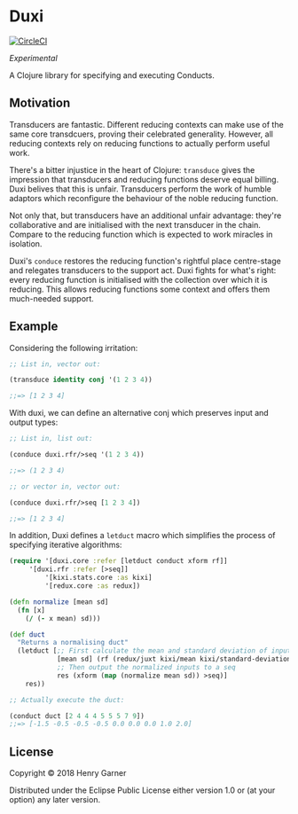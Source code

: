 # Duxi

[![CircleCI](https://circleci.com/gh/henrygarner/duxi/tree/master.svg?style=svg)](https://circleci.com/gh/henrygarner/duxi/tree/master)

_Experimental_

A Clojure library for specifying and executing Conducts.

## Motivation

Transducers are fantastic. Different reducing contexts can make use of the same core transdcuers, proving their celebrated generality. However, all reducing contexts rely on reducing functions to actually perform useful work.

There's a bitter injustice in the heart of Clojure: `transduce` gives the impression that transducers and reducing functions deserve equal billing. Duxi belives that this is unfair. Transducers perform the work of humble adaptors which reconfigure the behaviour of the noble reducing function.

Not only that, but transducers have an additional unfair advantage: they're collaborative and are initialised with the next transducer in the chain. Compare to the reducing function which is expected to work miracles in isolation.

Duxi's `conduce` restores the reducing function's rightful place centre-stage and relegates transducers to the support act. Duxi fights for what's right: every reducing function is initialised with the collection over which it is reducing. This allows reducing functions some context and offers them much-needed support.

## Example

Considering the following irritation:

```clojure
;; List in, vector out:

(transduce identity conj '(1 2 3 4))

;;=> [1 2 3 4]
```

With duxi, we can define an alternative conj which preserves input and output types:

```clojure
;; List in, list out:

(conduce duxi.rfr/>seq '(1 2 3 4))

;;=> (1 2 3 4)

;; or vector in, vector out:

(conduce duxi.rfr/>seq [1 2 3 4])

;;=> [1 2 3 4]
```

In addition, Duxi defines a `letduct` macro which simplifies the process of specifying iterative algorithms:

```clojure
(require '[duxi.core :refer [letduct conduct xform rf]]
	 '[duxi.rfr :refer [>seq]]
         '[kixi.stats.core :as kixi]
         '[redux.core :as redux])

(defn normalize [mean sd]
  (fn [x]
    (/ (- x mean) sd)))

(def duct
  "Returns a normalising duct"
  (letduct [;; First calculate the mean and standard deviation of inputs
            [mean sd] (rf (redux/juxt kixi/mean kixi/standard-deviation))
            ;; Then output the normalized inputs to a seq
            res (xform (map (normalize mean sd)) >seq)]
    res))

;; Actually execute the duct:

(conduct duct [2 4 4 4 5 5 5 7 9])
;;=> [-1.5 -0.5 -0.5 -0.5 0.0 0.0 0.0 1.0 2.0]
```

## License

Copyright © 2018 Henry Garner

Distributed under the Eclipse Public License either version 1.0 or (at
your option) any later version.
